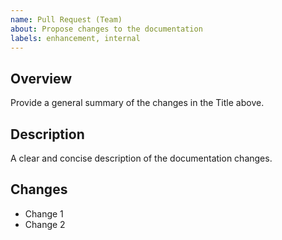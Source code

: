 ```yaml
---
name: Pull Request (Team)
about: Propose changes to the documentation
labels: enhancement, internal
---
```


## Overview
Provide a general summary of the changes in the Title above.

## Description
A clear and concise description of the documentation changes.

## Changes
* Change 1
* Change 2
